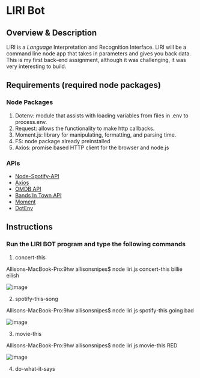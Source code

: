# LIRI Bot

## Overview & Description

LIRI is a _Language_ Interpretation and Recognition Interface. LIRI will be a command line node app that takes in parameters and gives you back data. This is my first back-end assignment, although it was challenging, it was very interesting to build.

## Requirements (required node packages)

### Node Packages
1. Dotenv: module that assists with loading variables from files in .env to process.env.
2. Request: allows the functionality to make http callbacks.
3. Moment.js: library for manipulating, formatting, and parsing time.
4. FS: node package already preinstalled
5. Axios: promise based HTTP client for the browser and node.js

### APIs

* [Node-Spotify-API](https://www.npmjs.com/package/node-spotify-api)
* [Axios](https://www.npmjs.com/package/axios)
* [OMDB API](http://www.omdbapi.com)
* [Bands In Town API](http://www.artists.bandsintown.com/bandsintown-api)
* [Moment](https://www.npmjs.com/package/moment)
* [DotEnv](https://www.npmjs.com/package/dotenv)

## Instructions

### Run the LIRI BOT program and type the following commands

1. concert-this

Allisons-MacBook-Pro:9hw allisonsnipes$ node liri.js concert-this billie eilish

![image](https://user-images.githubusercontent.com/22041405/58178786-ac886980-7c5b-11e9-8a87-558b5bce2ddf.png)


2. spotify-this-song

Allisons-MacBook-Pro:9hw allisonsnipes$ node liri.js spotify-this going bad

![image](https://user-images.githubusercontent.com/22041405/58179079-4819da00-7c5c-11e9-83d9-a74a605d0301.png)

3. movie-this

Allisons-MacBook-Pro:9hw allisonsnipes$ node liri.js movie-this RED

![image](https://user-images.githubusercontent.com/22041405/58179203-916a2980-7c5c-11e9-8d86-ed763f3495f2.png)

4.  do-what-it-says
